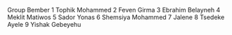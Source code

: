 Group Bember
1 Tophik Mohammed
2 Feven Girma
3 Ebrahim Belayneh
4 Meklit Matiwos
5 Sador Yonas
6 Shemsiya Mohammed
7 Jalene
8 Tsedeke Ayele
9 Yishak Gebeyehu

